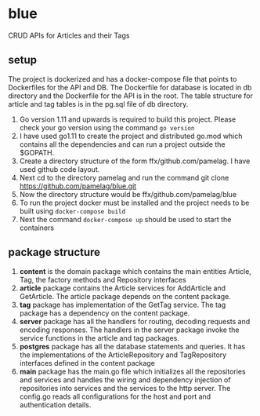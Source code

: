 # blue
CRUD APIs for Articles and their Tags

## setup
The project is dockerized and has a docker-compose file that points to Dockerfiles for the API and DB. The Dockerfile for database is located in db directory and the Dockerfile for the API is in the root. The table structure for article and tag tables is in the pg.sql file of db directory.

1. Go version 1.11 and upwards is required to build this project. Please check your go version using the command ```go version```
2. I have used go1.11 to create the project and distributed go.mod which contains all the dependencies and can run a project outside the $GOPATH.
3. Create a directory structure of the form ffx/github.com/pamelag. I have used github code layout.
4. Next cd to the directory pamelag and run the command git clone https://github.com/pamelag/blue.git
5. Now the directory structure would be ffx/github.com/pamelag/blue
6. To run the project docker must be installed and the project needs to be built using ```docker-compose build``` 
7. Next the command ```docker-compose up``` should be used to start the containers

## package structure
1. **content** is the domain package which contains the main entities Article, Tag, the factory methods and Repository interfaces
2. **article** package contains the Article services for AddArticle and GetArticle. The article package depends on the content package.
3. **tag** package has implementation of the GetTag service. The tag package has a dependency on the content package.
4. **server** package has all the handlers for routing, decoding requests and encoding responses. The handlers in the server package invoke the service functions in the article and tag packages.
5. **postgres** package has all the database statements and queries. It has the implementations of the ArticleRepository and TagRepository interfaces defined in the content package
6. **main** package has the main.go file which initializes all the repositories and services and handles the wiring and dependency injection of repositories into services and the services to the http server. The config.go reads all configurations for the host and port and authentication details.
